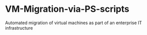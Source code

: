 # VM-Migration-via-PS-scripts
Automated migration of virtual machines as part of an enterprise IT infrastructure
